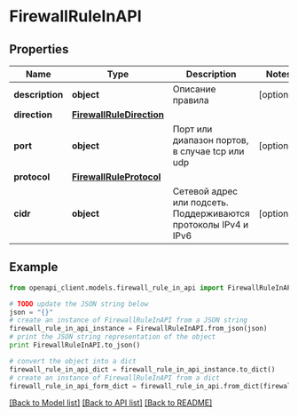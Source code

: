# FirewallRuleInAPI


## Properties
Name | Type | Description | Notes
------------ | ------------- | ------------- | -------------
**description** | **object** | Описание правила | [optional] 
**direction** | [**FirewallRuleDirection**](FirewallRuleDirection.md) |  | 
**port** | **object** | Порт или диапазон портов, в случае tcp или udp | [optional] 
**protocol** | [**FirewallRuleProtocol**](FirewallRuleProtocol.md) |  | 
**cidr** | **object** | Сетевой адрес или подсеть. Поддерживаются протоколы IPv4  и IPv6 | [optional] 

## Example

```python
from openapi_client.models.firewall_rule_in_api import FirewallRuleInAPI

# TODO update the JSON string below
json = "{}"
# create an instance of FirewallRuleInAPI from a JSON string
firewall_rule_in_api_instance = FirewallRuleInAPI.from_json(json)
# print the JSON string representation of the object
print FirewallRuleInAPI.to_json()

# convert the object into a dict
firewall_rule_in_api_dict = firewall_rule_in_api_instance.to_dict()
# create an instance of FirewallRuleInAPI from a dict
firewall_rule_in_api_form_dict = firewall_rule_in_api.from_dict(firewall_rule_in_api_dict)
```
[[Back to Model list]](../README.md#documentation-for-models) [[Back to API list]](../README.md#documentation-for-api-endpoints) [[Back to README]](../README.md)


